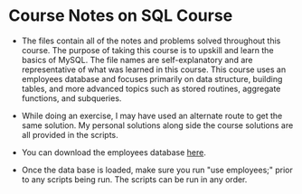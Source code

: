 # Course Notes on SQL Course

* The files contain all of the notes and problems solved throughout this course. The purpose of taking this course is to upskill and learn the basics of MySQL. The file names are self-explanatory and are representative of what was learned in this course. This course uses an employees database and focuses primarily on data structure, building tables, and more advanced topics such as stored routines, aggregate functions, and subqueries. 

* While doing an exercise, I may have used an alternate route to get the same solution. My personal solutions along side the course solutions are all provided in the scripts. 

* You can download the employees database [here](https://www.dropbox.com/s/znmjrtlae6vt4zi/employees.sql?dl=0).

* Once the data base is loaded, make sure you run "use employees;" prior to any scripts being run. The scripts can be run in any order. 
